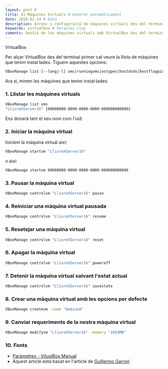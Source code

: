 ```yaml
---
layout: post #
title: 41 Màquines Virtuals # Generat automàticament
date: 2018-02-24 # Data
description: Arranc i configuració de màquines virtuals des del terminal  # Argument
keywords: virtualbox # Paraules clau
coments: Gestió de les màquines virtuals amb VirtualBox des del terminal  # Comentaris
---
```


VirtualBox

Per alçar VirtualBox des del terminal primer cal veure la llista de màquines que tenim instal·lades. Tiguem aquestes opcions:

```bash
VBoxManage list [--long|-l] vms|runningvms|ostypes|hostdvds|hostfloppies|intnets|bridgedifs|hostonlyifs|natnets|dhcpservers|hostinfo|hostcpuids|hddbackends|hdds|dvds|floppies|usbhost|usbfilters|systemproperties|extpacks|groups|webcams|screenshotformats
```
Ara sí, mirem les màquines que tenim instal·lades:

### 1. Llistar les màquines virtuals

```bash
VBoxManage list vms
"LliureXServer16" {00000000-0000-0000-0000-000000000000}
```

Ens donarà tant el seu nom com l'uid.

### 2. Iniciar la màquina virtual

Iniciem la màquina virtual així:

```bash
VBoxManage startvm "LliureXServer16"
```

o així:

```bash
VBoxManage startvm 00000000-0000-0000-0000-000000000000
```

### 3. Pausar la màquina virtual

```bash
VBoxManage controlvm "LliureXServer16" pause
```

### 4. Reiniciar una màquina virtual pausada

```bash
VBoxManage controlvm "LliureXServer16" resume
```

### 5. Resetejar una màquina virtual

```bash
VBoxManage controlvm "LliureXServer16" reset
```

### 6. Apagar la màquina virtual

```bash
VBoxManage controlvm "LliureXServer16" poweroff
```

### 7. Detenir la màquina virtual salvant l'estat actual

```bash
VBoxManage controlvm "LliureXServer16" savestate
```

### 8. Crear una màquina virtual amb les opcions per defecte

```bash
VBoxManage createvm -name "Debian8"
```

### 9. Canviar requeriments de la nostra màquina virtual

```bash
VBoxManage modifyvm "LliureXServer16" -memory "1024MB"
```

### 10. Fonts

- [Paràmetres - VitualBox Manual](https://www.virtualbox.org/manual/ch08.html#vboxmanage-modifyvm)
- Aquest article està basat en l'article de [Guillermo Garron](https://www.virtualbox.org/manual/ch08.html#vboxmanage-modifyvm)`
